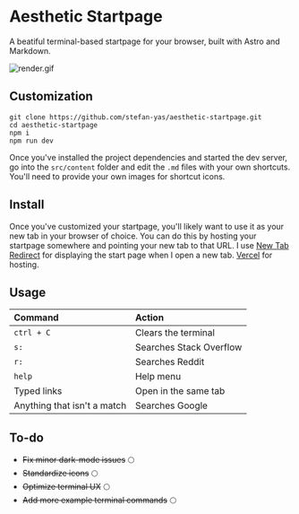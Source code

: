 # Aesthetic Startpage

A beatiful terminal-based startpage for your browser, built with Astro and Markdown.

![render.gif](https://github.com/stefan-yas/aesthetic-startpage/blob/main/public/render.gif)

## Customization

```
git clone https://github.com/stefan-yas/aesthetic-startpage.git
cd aesthetic-startpage
npm i
npm run dev
```

Once you've installed the project dependencies and started the dev server, go into the `src/content` folder and edit the `.md` files with your own shortcuts. You'll need to provide your own images for shortcut icons.

## Install

Once you've customized your startpage, you'll likely want to use it as your new tab in your browser of choice. You can do this by hosting your startpage somewhere and pointing your new tab to that URL. I use [New Tab Redirect](https://chrome.google.com/webstore/detail/new-tab-redirect/icpgjfneehieebagbmdbhnlpiopdcmna) for displaying the start page when I open a new tab. [Vercel](vercel.com) for hosting.

## Usage

| Command                     | Action                  |
| :-------------------------- | :---------------------- |
| `ctrl + C`                  | Clears the terminal     |
| `s:`                        | Searches Stack Overflow |
| `r:`                        | Searches Reddit         |
| `help`                      | Help menu               |
| Typed links                 | Open in the same tab    |
| Anything that isn't a match | Searches Google         |

## To-do

- ~~Fix minor dark-mode issues~~ 🌕
- ~~Standardize icons~~ 🌕
- ~~Optimize terminal UX~~ 🌕
- ~~Add more example terminal commands~~ 🌕
